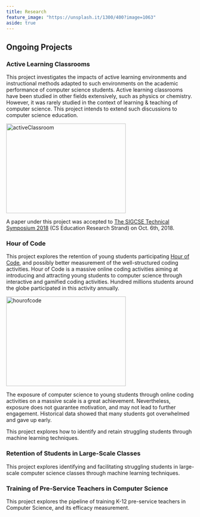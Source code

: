 ```yaml
---
title: Research
feature_image: "https://unsplash.it/1300/400?image=1063"
aside: true
---
```


## Ongoing Projects

### Active Learning Classrooms

This project investigates the impacts of active learning environments and instructional methods adapted to such environments on the academic performance of computer science students. Active learning classrooms have been studied in other fields extensively, such as physics or chemistry. However, it was rarely studied in the context of learning & teaching of computer science. This project intends to extend such discussions to computer science education.

<img src="https://farm5.staticflickr.com/4404/36975322400_e898114369_n.jpg" width="320" height="240" alt="activeClassroom">

A paper under this project was accepted to <a href="https://sigcse2018.sigcse.org/authors/papers.html" target="_blank">The SIGCSE Technical Symposium 2018</a> (CS Education Research Strand) on Oct. 6th, 2018.

### Hour of Code

This project explores the retention of young students participating <a href="https://hourofcode.com/us" target="_blank">Hour of Code</a>, and possibly better measurement of the well-structured coding activities. Hour of Code is a massive online coding activities aiming at introducing and attracting young students to computer science through interactive and gamified coding activities. Hundred millions students around the globe participated in this activity annually. 

<img src="https://farm5.staticflickr.com/4331/37230163801_7004639bf1.jpg" width="320" height="240" alt="hourofcode">
	
The exposure of computer science to young students through online coding activities on a massive scale is a great achievement. Nevertheless, exposure does not guarantee motivation, and may not lead to further engagement. Historical data showed that many students got overwhelmed and gave up early.

This project explores how to identify and retain struggling students through machine learning techniques.

### Retention of Students in Large-Scale Classes

This project explores identifying and facilitating struggling students in large-scale computer science classes through machine learning techniques.

### Training of Pre-Service Teachers in Computer Science

This project explores the pipeline of training K-12 pre-service teachers in Computer Science, and its efficacy measurement.


